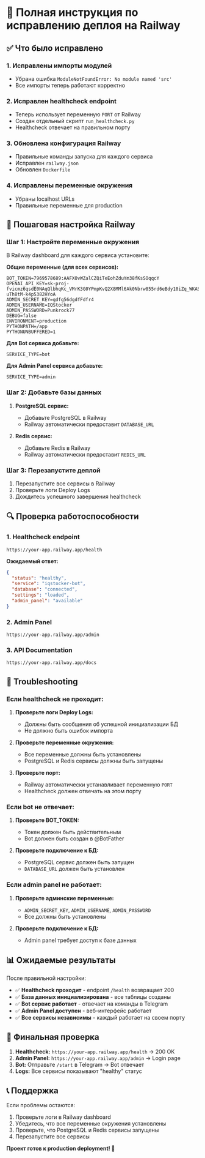 # 🚀 Полная инструкция по исправлению деплоя на Railway

## ✅ Что было исправлено

### 1. **Исправлены импорты модулей**
- Убрана ошибка `ModuleNotFoundError: No module named 'src'`
- Все импорты теперь работают корректно

### 2. **Исправлен healthcheck endpoint**
- Теперь использует переменную `PORT` от Railway
- Создан отдельный скрипт `run_healthcheck.py`
- Healthcheck отвечает на правильном порту

### 3. **Обновлена конфигурация Railway**
- Правильные команды запуска для каждого сервиса
- Исправлен `railway.json`
- Обновлен `Dockerfile`

### 4. **Исправлены переменные окружения**
- Убраны localhost URLs
- Правильные переменные для production

## 🔧 Пошаговая настройка Railway

### Шаг 1: Настройте переменные окружения

В Railway dashboard для каждого сервиса установите:

**Общие переменные (для всех сервисов):**
```
BOT_TOKEN=7969578689:AAFXOvWZalCZQiTeEohZduYm38fKsSOqqcY
OPENAI_API_KEY=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
ADMIN_SECRET_KEY=gdfg56dgdfFdfr4
ADMIN_USERNAME=IQStocker
ADMIN_PASSWORD=Punkrock77
DEBUG=false
ENVIRONMENT=production
PYTHONPATH=/app
PYTHONUNBUFFERED=1
```

**Для Bot сервиса добавьте:**
```
SERVICE_TYPE=bot
```

**Для Admin Panel сервиса добавьте:**
```
SERVICE_TYPE=admin
```

### Шаг 2: Добавьте базы данных

1. **PostgreSQL сервис:**
   - Добавьте PostgreSQL в Railway
   - Railway автоматически предоставит `DATABASE_URL`

2. **Redis сервис:**
   - Добавьте Redis в Railway  
   - Railway автоматически предоставит `REDIS_URL`

### Шаг 3: Перезапустите деплой

1. Перезапустите все сервисы в Railway
2. Проверьте логи Deploy Logs
3. Дождитесь успешного завершения healthcheck

## 🔍 Проверка работоспособности

### 1. Healthcheck endpoint
```
https://your-app.railway.app/health
```

**Ожидаемый ответ:**
```json
{
  "status": "healthy",
  "service": "iqstocker-bot", 
  "database": "connected",
  "settings": "loaded",
  "admin_panel": "available"
}
```

### 2. Admin Panel
```
https://your-app.railway.app/admin
```

### 3. API Documentation
```
https://your-app.railway.app/docs
```

## 🐛 Troubleshooting

### Если healthcheck не проходит:

1. **Проверьте логи Deploy Logs:**
   - Должны быть сообщения об успешной инициализации БД
   - Не должно быть ошибок импорта

2. **Проверьте переменные окружения:**
   - Все переменные должны быть установлены
   - PostgreSQL и Redis сервисы должны быть запущены

3. **Проверьте порт:**
   - Railway автоматически устанавливает переменную `PORT`
   - Healthcheck должен отвечать на этом порту

### Если bot не отвечает:

1. **Проверьте BOT_TOKEN:**
   - Токен должен быть действительным
   - Bot должен быть создан в @BotFather

2. **Проверьте подключение к БД:**
   - PostgreSQL сервис должен быть запущен
   - `DATABASE_URL` должен быть установлен

### Если admin panel не работает:

1. **Проверьте админские переменные:**
   - `ADMIN_SECRET_KEY`, `ADMIN_USERNAME`, `ADMIN_PASSWORD`
   - Все должны быть установлены

2. **Проверьте подключение к БД:**
   - Admin panel требует доступ к базе данных

## 📊 Ожидаемые результаты

После правильной настройки:

- ✅ **Healthcheck проходит** - endpoint `/health` возвращает 200
- ✅ **База данных инициализирована** - все таблицы созданы
- ✅ **Bot сервис работает** - отвечает на команды в Telegram
- ✅ **Admin Panel доступен** - веб-интерфейс работает
- ✅ **Все сервисы независимы** - каждый работает на своем порту

## 🎯 Финальная проверка

1. **Healthcheck:** `https://your-app.railway.app/health` → 200 OK
2. **Admin Panel:** `https://your-app.railway.app/admin` → Login page
3. **Bot:** Отправьте `/start` в Telegram → Bot отвечает
4. **Logs:** Все сервисы показывают "healthy" статус

## 📞 Поддержка

Если проблемы остаются:
1. Проверьте логи в Railway dashboard
2. Убедитесь, что все переменные окружения установлены
3. Проверьте, что PostgreSQL и Redis сервисы запущены
4. Перезапустите все сервисы

**Проект готов к production deployment! 🚀**
